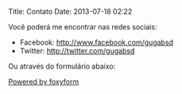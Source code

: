 Title: Contato
Date: 2013-07-18 02:22

Você poderá me encontrar nas redes sociais:

+ Facebook: <http://www.facebook.com/gugabsd>
+ Twitter: <http://twitter.com/gugabsd>

Ou através do formulário abaixo:

<p>
<!-- Do not change the code! -->
<a id="foxyform_embed_link_92030" href="http://br.foxyform.com/">Powered by foxyform</a>
<script type="text/javascript">
(function(d, t){
var g = d.createElement(t),
s = d.getElementsByTagName(t)[0];
g.src = "http://br.foxyform.com/js.php?id=92030&sec_hash=7e2f68f8f9d&width=350px";
s.parentNode.insertBefore(g, s);
}(document, "script"));
</script>
<!-- Do not change the code! -->
</p>
